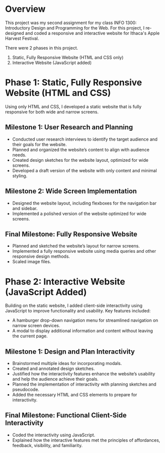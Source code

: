 # Overview
This project was my second assignment for my class INFO 1300: Introductory Design and Programming for the Web. For this project, I re-designed and coded a responsive and interactive website for Ithaca's Apple Harvest Festival. 

There were 2 phases in this project. 
1. Static, Fully Responsive Website (HTML and CSS only)
2. Interactive Website (JavaScript added)

# Phase 1: Static, Fully Responsive Website (HTML and CSS)
Using only HTML and CSS, I developed a static website that is fully responsive for both wide and narrow screens.

## Milestone 1: User Research and Planning 
- Conducted user research interviews to identify the target audience and their goals for the website.
- Planned and organized the website’s content to align with audience needs.
- Created design sketches for the website layout, optimized for wide screens.
- Developed a draft version of the website with only content and minimal styling.

## Milestone 2: Wide Screen Implementation 
- Designed the website layout, including flexboxes for the navigation bar and sidebar.
- Implemented a polished version of the website optimized for wide screens.

## Final Milestone: Fully Responsive Website
- Planned and sketched the website’s layout for narrow screens. 
- Implemented a fully responsive website using media queries and other responsive design methods. 
- Scaled image files.

# Phase 2: Interactive Website (JavaScript Added)
Building on the static website, I added client-side interactivity using JavaScript to improve functionality and usability. Key features included:
- A hamburger drop-down navigation menu for streamlined navigation on narrow screen devices.
- A modal to display additional information and content without leaving the current page.

## Milestone 1: Design and Plan Interactivity
- Brainstormed multiple ideas for incorporating modals.
- Created and annotated design sketches.
- Justified how the interactivity features enhance the website’s usability and help the audience achieve their goals.
- Planned the implementation of interactivity with planning sketches and pseudocode.
- Added the necessary HTML and CSS elements to prepare for interactivity.
 

## Final Milestone: Functional Client-Side Interactivity
- Coded the interactivity using JavaScript.
- Explained how the interactive features met the principles of affordances, feedback, visibility, and familiarity.

